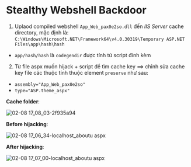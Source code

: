 # Stealthy Webshell Backdoor

1. Uplaod compiled webshell `App_Web_pax0e2so.dll` đến *IIS Server* cache directory, mặc định là: `C:\Windows\Microsoft.NET\Framework64\v4.0.30319\Temporary ASP.NET Files\app\hash\hash`
  - `app/hash/hash` là `codegendir` được tính từ script đính kèm
2. Từ file aspx muốn hijack + script để tìm cache key ==> chỉnh sửa cache key file các thuộc tính thuộc element `preserve` như sau:
  - `assembly="App_Web_pax0e2so"`
  - `type="ASP.theme_aspx"`

**Cache folder**:

![02-08 17_08_03-2f935a94](https://user-images.githubusercontent.com/71699412/217500057-1015606f-7b01-4f9e-854f-c739a1f3cbe5.png)


**Before hijacking**:

![02-08 17_06_34-localhost_aboutu aspx](https://user-images.githubusercontent.com/71699412/217499285-ee8e56c0-f6f7-4b91-9a61-2b1e31db472f.png)

**After hijacking**:

![02-08 17_07_00-localhost_aboutu aspx](https://user-images.githubusercontent.com/71699412/217499295-4083ba0d-05d0-4550-af47-f37303d97c74.png)
